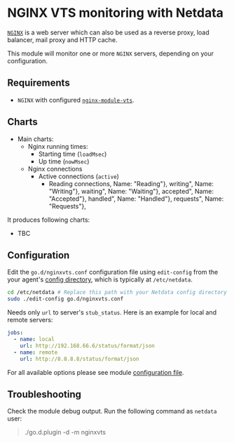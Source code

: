 <!--
title: "NGINX Vts monitoring"
custom_edit_url: https://github.com/netdata/go.d.plugin/edit/master/modules/nginx/README.md
sidebar_label: "NGINX VTS"
-->

# NGINX VTS monitoring with Netdata

[`NGINX`](https://www.nginx.com/) is a web server which can also be used as a reverse proxy, load balancer, mail proxy and HTTP cache. 

This module will monitor one or more `NGINX` servers, depending on your configuration.

## Requirements

 -   `NGINX` with configured [`nginx-module-vts`](https://github.com/vozlt/nginx-module-vts).

## Charts
- Main charts:
  - Nginx running times: 
    - Starting time (`loadMsec`)
    - Up time (`nowMsec`)
  - Nginx connections
    - Active connections (`active`)
		-	Reading connections, Name: "Reading"},
			writing", Name: "Writing"},
			waiting", Name: "Waiting"},
			accepted", Name: "Accepted"},
			handled", Name: "Handled"},
			requests", Name: "Requests"},

It produces following charts:
- TBC


## Configuration

Edit the `go.d/nginxvts.conf` configuration file using `edit-config` from the your agent's [config
directory](/docs/step-by-step/step-04.md#find-your-netdataconf-file), which is typically at `/etc/netdata`.

```bash
cd /etc/netdata # Replace this path with your Netdata config directory
sudo ./edit-config go.d/nginxvts.conf
```

Needs only `url` to server's `stub_status`. Here is an example for local and remote servers:

```yaml
jobs:
  - name: local
    url: http://192.168.66.6/status/format/json
  - name: remote
    url: http://8.8.8.8/status/format/json
```

For all available options please see module [configuration file](https://github.com/netdata/go.d.plugin/blob/master/config/go.d/nginxvts.conf).


## Troubleshooting

Check the module debug output. Run the following command as `netdata` user:

> ./go.d.plugin -d -m nginxvts
